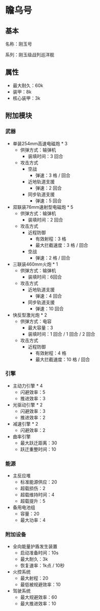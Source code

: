 # 瞻乌号

## 基本

名称：刚玉号

系列：刚玉级战列巡洋舰

## 属性

- 最大耐久：60k
- 装甲：8k
- 核心装甲：3k

## 附加模块

### 武器

- 单装254mm高速电磁炮 * 3
  - 供弹方式：输弹机
    - 装填时间：3 回合
  - 攻击方式
    - 空战
      - 弹速：3 格 / 回合
    - 近地轨道支援
      - 弹速：2 回合
    - 同步轨道支援
      - 弹速：5 回合
- 双联装76mm速射型电磁炮 * 5
  - 供弹方式：输弹机
    - 装填时间：2 回合
  - 攻击方式
    - 近程防御
      - 有效射程：3 格
      - 最大拦截速度：3 格 / 回合
    - 空战
      - 弹速：2 格 / 回合
- 三联装460mm火炮 * 1
  - 供弹方式：输弹机
    - 装填时间：6回合
  - 攻击方式
    - 近地轨道支援
      - 弹速：4 回合
    - 同步轨道支援
      - 弹速：10 回合
- 快反型激光炮 * 2
  - 供弹方式：电容
    - 最大容量：3
    - 装填时间：1 回合 / 1 回合 / 2 回合
  - 攻击方式
    - 近程防御
      - 有效射程：4 格
      - 最大拦截速度：10 格 / 回合

### 引擎

- 主动力引擎 * 4
  - 闪避效率：5
  - 推进效率：3
- 光驱动引擎 * 2
  - 闪避效率：3
  - 推进效率：2
- 减速引擎 * 2
  - 闪避效率：2
- 曲率引擎
  - 最大跃迁距离：30
  - 跃迁重整时间：10

### 能源

- 主反应堆
  - 标准能源供应：20
  - 超载损伤：2
  - 超载维持时间：4
  - 超载提升：5
- 备用电池组
  - 容量：20
  - 最大功率：4

### 附加设备

- 全向能量护盾发生装置
  - 启动准备时间：10s
  - 最大耐久：3k
  - 恢复速率：1k点 / 10秒
- 火控系统
  - 最大射程：20
  - 最低被规避效率：10
- 驾驶系统
  - 最大规避效率：60
  - 最大推进效率：10
